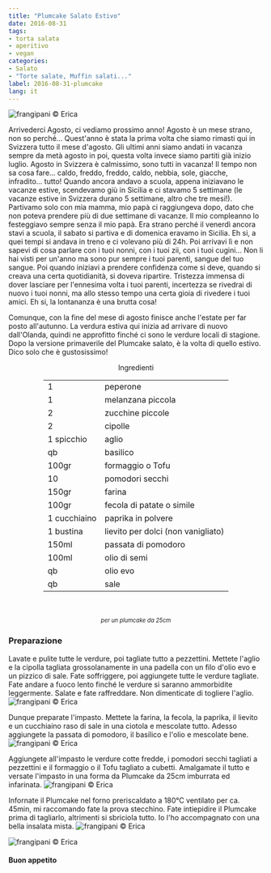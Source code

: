 ```yaml
---
title: "Plumcake Salato Estivo"
date: 2016-08-31
tags:
- torta salata
- aperitivo
- vegan
categories:
- Salato
- "Torte salate, Muffin salati..."
label: 2016-08-31-plumcake
lang: it
---
```

![](header.jpg "frangipani © Erica")

Arrivederci Agosto, ci vediamo prossimo anno! Agosto è un mese strano, non so perché... Quest'anno è stata la prima volta che siamo rimasti qui in Svizzera tutto il mese d'agosto. Gli ultimi anni siamo andati in vacanza sempre da metà agosto in poi, questa volta invece siamo partiti già inizio luglio. Agosto in Svizzera è calmissimo, sono tutti in vacanza! Il tempo non sa cosa fare... caldo, freddo, freddo, caldo, nebbia, sole, giacche, infradito... tutto! Quando ancora andavo a scuola, appena iniziavano le vacanze estive, scendevamo giù in Sicilia e ci stavamo 5 settimane (le vacanze estive in Svizzera durano 5 settimane, altro che tre mesi!). Partivamo solo con mia mamma, mio papà ci raggiungeva dopo, dato che non poteva prendere più di due settimane di vacanze. Il mio compleanno lo festeggiavo sempre senza il mio papà. Era strano perché il venerdì ancora stavi a scuola, il sabato si partiva e di domenica eravamo in Sicilia. Eh si, a quei tempi si andava in treno e ci volevano più di 24h. Poi arrivavi lì e non sapevi di cosa parlare con i tuoi nonni, con i tuoi zii, con i tuoi cugini... Non li hai visti per un'anno ma sono pur sempre i tuoi parenti, sangue del tuo sangue. Poi quando iniziavi a prendere confidenza come si deve, quando si creava una certa quotidianità, si doveva ripartire. Tristezza immensa di dover lasciare per l'ennesima volta i tuoi parenti, incertezza se rivedrai di nuovo i tuoi nonni, ma allo stesso tempo una certa gioia di rivedere i tuoi amici. Eh si, la lontananza è una brutta cosa!

Comunque, con la fine del mese di agosto finisce anche l'estate per far posto all'autunno. La verdura estiva qui inizia ad arrivare di nuovo dall'Olanda, quindi ne approfitto finché ci sono le verdure locali di stagione. Dopo la versione primaverile del Plumcake salato, è la volta di quello estivo. Dico solo che è gustosissimo!

<div id="wrapper" style="text-align: center">
  <div id="yourdiv" style="display: inline-block;">
    <div class="ingredients">
      <div class="ingredients-title">Ingredienti</div>
      <table>
        <tbody>
          <tr>
            <td>1</td>
            <td>peperone</td>
          </tr>
          <tr>
            <td>1</td>
            <td>melanzana piccola</td>
          </tr>
          <tr>
            <td>2</td>
            <td>zucchine piccole</td>
          </tr>
          <tr>
            <td>2</td>
            <td>cipolle</td>
          </tr>
          <tr>
            <td>1 spicchio</td>
            <td>aglio</td>
          </tr>
          <tr>
            <td>qb</td>
            <td>basilico</td>
          </tr>
          <tr>
            <td>100gr</td>
            <td>formaggio o Tofu</td>
          </tr>
          <tr>
            <td>10</td>
            <td>pomodori secchi</td>        
          </tr>
          <tr>
            <td>150gr</td>
            <td>farina</td>
          </tr>
          <tr>
            <td>100gr</td>
            <td>fecola di patate o simile</td>
          </tr>
          <tr>
            <td>1 cucchiaino</td>
            <td>paprika in polvere</td>
          </tr>
          <tr>
            <td>1 bustina</td>
            <td>lievito per dolci (non vanigliato)</td>
          </tr>
          <tr>
            <td>150ml</td>
            <td>passata di pomodoro</td>
          </tr>
          <tr>
            <td>100ml</td>
            <td>olio di semi</td>
          </tr>
          <tr>
            <td>qb</td>
            <td>olio evo</td>
          </tr>
          <tr>
            <td>qb</td>
            <td>sale</td>
          </tr>
        </tbody>
      </table>
      <br></br>
      <i class="pull-right" style="font-size: 80%;">per un plumcake da 25cm</i>
    </div>
  </div>
</div>


<h3>
  <font color="grey">
    <i class="fa-solid fa-gears"></i>
  </font> Preparazione
</h3>

Lavate e pulite tutte le verdure, poi tagliate tutto a pezzettini.
Mettete l'aglio e la cipolla tagliata grossolanamente in una padella con un filo d'olio evo e un pizzico di sale. Fate soffriggere, poi aggiungete tutte le verdure tagliate. Fate andare a fuoco lento finché le verdure si saranno ammorbidite leggermente. Salate e fate raffreddare. Non dimenticate di togliere l'aglio.
![](verdure.jpg "frangipani © Erica")

Dunque preparate l'impasto. Mettete la farina, la fecola, la paprika, il lievito e un cucchiaino raso di sale in una ciotola e mescolate tutto. Adesso aggiungete la passata di pomodoro, il basilico e l'olio e mescolate bene.
![](impasto.jpg "frangipani © Erica")

Aggiungete all'impasto le verdure cotte fredde, i pomodori secchi tagliati a pezzettini e il formaggio o il Tofu tagliato a cubetti. Amalgamate il tutto e versate l'impasto in una forma da Plumcake da 25cm imburrata ed infarinata.
![](teglia.jpg "frangipani © Erica")

Infornate il Plumcake nel forno preriscaldato a 180°C ventilato per ca. 45min, mi raccomando fate la prova stecchino. Fate intiepidire il Plumcake prima di tagliarlo, altrimenti si sbriciola tutto. Io l'ho accompagnato con una bella insalata mista.
![](risultato1.jpg "frangipani © Erica")

![](risultato2.jpg "frangipani © Erica")


<h4>Buon appetito
  <font color="red">
    <i class="fa-regular fa-face-smile"></i>
  </font>
</h4>
